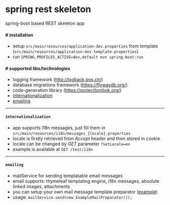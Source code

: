 # spring rest skeleton

spring-boot based REST skeleton app

#### # installation
 * setup `src/main/resources/application-dev.properties` from template (`src/main/resources/application-dev.template.properties`)
 * run `SPRING_PROFILES_ACTIVE=dev,default mvn spring-boot:run`

#### # supported libs/technologies
 * logging framework (http://logback.qos.ch/)
 * database migrations framework (https://flywaydb.org/)
 * code-generation library (https://projectlombok.org/)
 * [internationalization](#internationalization)
 * [emailing](#emailing)

----

#### `internationalization`
 * app supports i18n messages, just fill them in `src/main/resources/i18n/messages_{locale}.properties`
 * locale is firstly retrieved from *Accept* header and then stored in cookie
 * locale can be changed by *GET* parameter `?setLocale=en`
 * example is available at `GET /test/i18n`  

----

#### `emailing`
 * mailService for sending templatable email messages
 * email supports: thymeleaf templating engine, i18n messages, absolute linked images, attachments
 * you can setup your own mail message template preparator ([example](src/main/java/com/example/service/email/preparator/ExampleMailPreparator.java))
 * usage: `mailService.send(new ExampleMailPreparator());`

